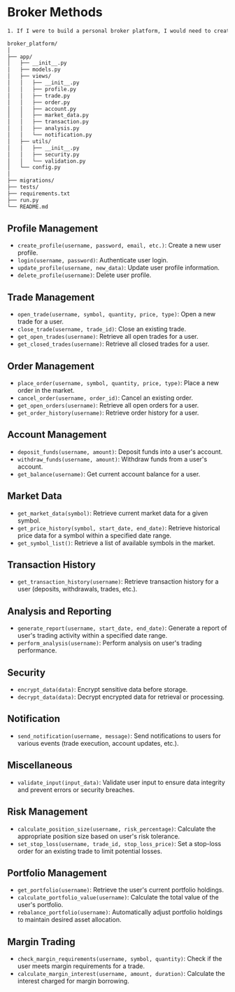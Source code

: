 # Broker Methods

```cmd
1. If I were to build a personal broker platform, I would need to create various methods such as profile management, opening trades, closing trades, accessing trade history, buying, selling, and other functionalities essential for trading activities.
```


```sh
broker_platform/
│
├── app/
│   ├── __init__.py
│   ├── models.py
│   ├── views/
│   │   ├── __init__.py
│   │   ├── profile.py
│   │   ├── trade.py
│   │   ├── order.py
│   │   ├── account.py
│   │   ├── market_data.py
│   │   ├── transaction.py
│   │   ├── analysis.py
│   │   └── notification.py
│   ├── utils/
│   │   ├── __init__.py
│   │   ├── security.py
│   │   └── validation.py
│   └── config.py
│
├── migrations/
├── tests/
├── requirements.txt
├── run.py
└── README.md

```
## Profile Management
- `create_profile(username, password, email, etc.)`: Create a new user profile.
- `login(username, password)`: Authenticate user login.
- `update_profile(username, new_data)`: Update user profile information.
- `delete_profile(username)`: Delete user profile.

## Trade Management
- `open_trade(username, symbol, quantity, price, type)`: Open a new trade for a user.
- `close_trade(username, trade_id)`: Close an existing trade.
- `get_open_trades(username)`: Retrieve all open trades for a user.
- `get_closed_trades(username)`: Retrieve all closed trades for a user.

## Order Management
- `place_order(username, symbol, quantity, price, type)`: Place a new order in the market.
- `cancel_order(username, order_id)`: Cancel an existing order.
- `get_open_orders(username)`: Retrieve all open orders for a user.
- `get_order_history(username)`: Retrieve order history for a user.

## Account Management
- `deposit_funds(username, amount)`: Deposit funds into a user's account.
- `withdraw_funds(username, amount)`: Withdraw funds from a user's account.
- `get_balance(username)`: Get current account balance for a user.

## Market Data
- `get_market_data(symbol)`: Retrieve current market data for a given symbol.
- `get_price_history(symbol, start_date, end_date)`: Retrieve historical price data for a symbol within a specified date range.
- `get_symbol_list()`: Retrieve a list of available symbols in the market.

## Transaction History
- `get_transaction_history(username)`: Retrieve transaction history for a user (deposits, withdrawals, trades, etc.).

## Analysis and Reporting
- `generate_report(username, start_date, end_date)`: Generate a report of user's trading activity within a specified date range.
- `perform_analysis(username)`: Perform analysis on user's trading performance.

## Security
- `encrypt_data(data)`: Encrypt sensitive data before storage.
- `decrypt_data(data)`: Decrypt encrypted data for retrieval or processing.

## Notification
- `send_notification(username, message)`: Send notifications to users for various events (trade execution, account updates, etc.).

## Miscellaneous
- `validate_input(input_data)`: Validate user input to ensure data integrity and prevent errors or security breaches.

## Risk Management
- `calculate_position_size(username, risk_percentage)`: Calculate the appropriate position size based on user's risk tolerance.
- `set_stop_loss(username, trade_id, stop_loss_price)`: Set a stop-loss order for an existing trade to limit potential losses.

## Portfolio Management
- `get_portfolio(username)`: Retrieve the user's current portfolio holdings.
- `calculate_portfolio_value(username)`: Calculate the total value of the user's portfolio.
- `rebalance_portfolio(username)`: Automatically adjust portfolio holdings to maintain desired asset allocation.

## Margin Trading
- `check_margin_requirements(username, symbol, quantity)`: Check if the user meets margin requirements for a trade.
- `calculate_margin_interest(username, amount, duration)`: Calculate the interest charged for margin borrowing.

